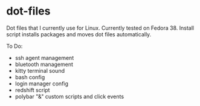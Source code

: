 # dot-files
Dot files that I currently use for Linux. Currently tested on Fedora 38. Install script installs packages and moves dot files automatically.

To Do:
- ssh agent management
- bluetooth management
- kitty terminal sound
- bash config
- login manager config
- redshift script
- polybar "&" custom scripts and click events
